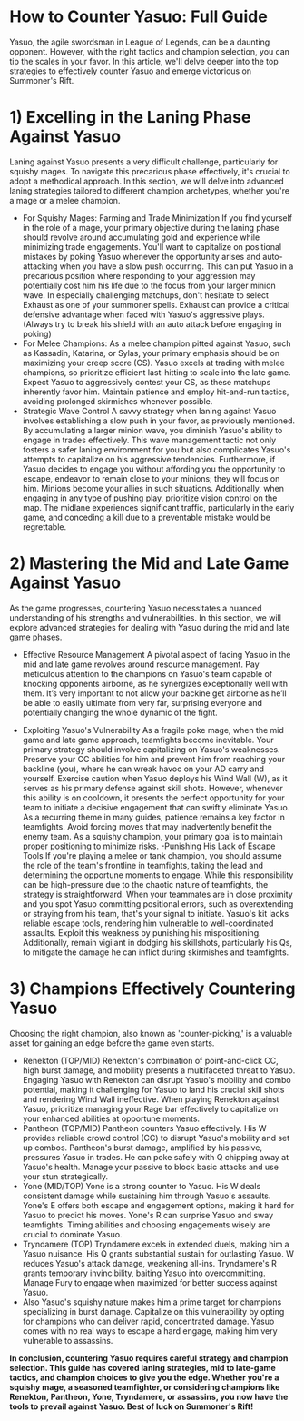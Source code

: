 # How to Counter Yasuo: Full Guide

Yasuo, the agile swordsman in League of Legends, can be a daunting opponent. However, with the right tactics and champion selection, you can tip the scales in your favor. In this article, we'll delve deeper into the top strategies to effectively counter Yasuo and emerge victorious on Summoner's Rift.

# 1) Excelling in the Laning Phase Against Yasuo


Laning against Yasuo presents a very difficult challenge, particularly for squishy mages. To navigate this precarious phase effectively, it's crucial to adopt a methodical approach. In this section, we will delve into advanced laning strategies tailored to different champion archetypes, whether you're a mage or a melee champion.

- For Squishy Mages: Farming and Trade Minimization
If you find yourself in the role of a mage, your primary objective during the laning phase should revolve around accumulating gold and experience while minimizing trade engagements. You'll want to capitalize on positional mistakes by poking Yasuo whenever the opportunity arises and auto-attacking when you have a slow push occurring. This can put Yasuo in a precarious position where responding to your aggression may potentially cost him his life due to the focus from your larger minion wave. In especially challenging matchups, don't hesitate to select Exhaust as one of your summoner spells. Exhaust can provide a critical defensive advantage when faced with Yasuo's aggressive plays. (Always try to break his shield with an auto attack before engaging in poking)
- For Melee Champions:
As a melee champion pitted against Yasuo, such as Kassadin, Katarina, or Sylas, your primary emphasis should be on maximizing your creep score (CS). Yasuo excels at trading with melee champions, so prioritize efficient last-hitting to scale into the late game. Expect Yasuo to aggressively contest your CS, as these matchups inherently favor him. Maintain patience and employ hit-and-run tactics, avoiding prolonged skirmishes whenever possible.
- Strategic Wave Control
A savvy strategy when laning against Yasuo involves establishing a slow push in your favor, as previously mentioned. By accumulating a larger minion wave, you diminish Yasuo's ability to engage in trades effectively. This wave management tactic not only fosters a safer laning environment for you but also complicates Yasuo's attempts to capitalize on his aggressive tendencies. Furthermore, if Yasuo decides to engage you without affording you the opportunity to escape, endeavor to remain close to your minions; they will focus on him. Minions become your allies in such situations. Additionally, when engaging in any type of pushing play, prioritize vision control on the map. The midlane experiences significant traffic, particularly in the early game, and conceding a kill due to a preventable mistake would be regrettable.


# 2) Mastering the Mid and Late Game Against Yasuo


As the game progresses, countering Yasuo necessitates a nuanced understanding of his strengths and vulnerabilities. In this section, we will explore advanced strategies for dealing with Yasuo during the mid and late game phases.

- Effective Resource Management
A pivotal aspect of facing Yasuo in the mid and late game revolves around resource management. Pay meticulous attention to the champions on Yasuo's team capable of knocking opponents airborne, as he synergizes exceptionally well with them. It’s very important to not allow your backine get airborne as he’ll be able to easily ultimate from very far, surprising everyone and potentially changing the whole dynamic of the fight.


- Exploiting Yasuo's Vulnerability
As a fragile poke mage, when the mid game and late game approach, teamfights become inevitable. Your primary strategy should involve capitalizing on Yasuo's weaknesses. Preserve your CC abilities for him and prevent him from reaching your backline (you), where he can wreak havoc on your AD carry and yourself. Exercise caution when Yasuo deploys his Wind Wall (W), as it serves as his primary defense against skill shots. However, whenever this ability is on cooldown, it presents the perfect opportunity for your team to initiate a decisive engagement that can swiftly eliminate Yasuo. As a recurring theme in many guides, patience remains a key factor in teamfights. Avoid forcing moves that may inadvertently benefit the enemy team. As a squishy champion, your primary goal is to maintain proper positioning to minimize risks.
-Punishing His Lack of Escape Tools
If you're playing a melee or tank champion, you should assume the role of the team's frontline in teamfights, taking the lead and determining the opportune moments to engage. While this responsibility can be high-pressure due to the chaotic nature of teamfights, the strategy is straightforward. When your teammates are in close proximity and you spot Yasuo committing positional errors, such as overextending or straying from his team, that's your signal to initiate. Yasuo's kit lacks reliable escape tools, rendering him vulnerable to well-coordinated assaults. Exploit this weakness by punishing his mispositioning. Additionally, remain vigilant in dodging his skillshots, particularly his Qs, to mitigate the damage he can inflict during skirmishes and teamfights.

# 3) Champions Effectively Countering Yasuo

Choosing the right champion, also known as 'counter-picking,' is a valuable asset for gaining an edge before the game even starts.

- Renekton (TOP/MID)
Renekton's combination of point-and-click CC, high burst damage, and mobility presents a multifaceted threat to Yasuo. Engaging Yasuo with Renekton can disrupt Yasuo's mobility and combo potential, making it challenging for Yasuo to land his crucial skill shots and rendering Wind Wall ineffective. When playing Renekton against Yasuo, prioritize managing your Rage bar effectively to capitalize on your enhanced abilities at opportune moments.
- Pantheon (TOP/MID)
Pantheon counters Yasuo effectively. His W provides reliable crowd control (CC) to disrupt Yasuo's mobility and set up combos. Pantheon's burst damage, amplified by his passive, pressures Yasuo in trades. He can poke safely with Q chipping away at Yasuo's health. Manage your passive to block basic attacks and use your stun strategically.
- Yone (MID/TOP)
Yone is a strong counter to Yasuo. His W deals consistent damage while sustaining him through Yasuo's assaults. Yone's E offers both escape and engagement options, making it hard for Yasuo to predict his moves. Yone's R can surprise Yasuo and sway teamfights. Timing abilities and choosing engagements wisely are crucial to dominate Yasuo.
- Tryndamere (TOP)
Tryndamere excels in extended duels, making him a Yasuo nuisance. His Q grants substantial sustain for outlasting Yasuo. W reduces Yasuo's attack damage, weakening all-ins. Tryndamere's R grants temporary invincibility, baiting Yasuo into overcommitting. Manage Fury to engage when maximized for better success against Yasuo.
- Also Yasuo's squishy nature makes him a prime target for champions specializing in burst damage. Capitalize on this vulnerability by opting for champions who can deliver rapid, concentrated damage. Yasuo comes with no real ways to escape a hard engage, making him very vulnerable to assassins. 

**In conclusion, countering Yasuo requires careful strategy and champion selection. This guide has covered laning strategies, mid to late-game tactics, and champion choices to give you the edge. Whether you're a squishy mage, a seasoned teamfighter, or considering champions like Renekton, Pantheon, Yone, Tryndamere, or assassins, you now have the tools to prevail against Yasuo. Best of luck on Summoner's Rift!**
